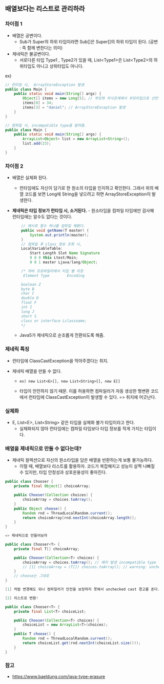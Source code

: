 ## 배열보다는 리스트로 관리하라

### 차이점 1

-   배열은 공변이다.
    -   Sub가 Super의 하위 타입이라면 Sub[]은 Super[]의 하위 타입이 된다. (공변 : 즉 함께 변한다는 의미)
-   제네릭은 불공변이다.
    -   서로다른 타입 Type1 , Type2가 있을 때, List\<Type1\>은 List\<Type2\>의 하위타입도 아니고 상위타입도 아니다.

ex)

```java
// 런타임 시,  ArrayStoreException 발생
public class Main {
    public static void main(String[] args) {
        Object[] items = new Long[5]; // 부모와 자식관계에서 부모타입으로 선언 가능
        items[0] = 34;
        items[3] = "daniel"; // ArrayStoreException 발생
    }
}

// 컴파일 시, incompatible type을 알려줌.
public class Main {
    public static void main(String[] args) {
        ArrayList<Object> list = new ArrayList<String>();
        list.add(23);
    }
}

```

### 차이점 2

-   배열은 실체화 된다.
    -   런타임에도 자신이 담기로 한 원소의 타입을 인지하고 확인한다. 그래서 위의 배열 코드를 보면 Long에 String을 넣으려고 하면 ArrayStoreException이 발생한다.
-   **제네릭은 타입 정보가 런타임 시, 소거된다.** - 원소타입을 컴파일 타임에만 검사해 런타임에는 알수도 없다는 것이다.

    ```java
        // 예시로 함수 하나를 컴파일 해봤다.
        public void getName(T master) {
            System.out.println(master);
        }
        // 컴파일 후 class 정보 조회 시,
        LocalVariableTable:
            Start Length Slot Name Signature
            0 8 0 this Ltest/Main;
            0 8 1 master Ljava/lang/Object;

        /* 자바 프로파일러에서 타입 별 지칭
         Element Type        Encoding

        boolean Z
        byte B
        char C
        double D
        float F
        int I
        long J
        short S
        class or interface Lclassname;
        */
    ```

    -   Java5가 제네릭으로 순조롭게 전환되도록 해줌.

### 제네릭 특징

-   런타임에 ClassCastException을 막아주겠다는 취지.
-   제네릭 배열을 만들 수 없다.

    -   ```
        ex) new List<E>[], new List<String>[], new E[]

        ```

    -   타입이 안전하지 않기 때문. 이를 허용하면 컴파일러가 자동 생성한 형변환 코드에서 런타임에 ClassCastException이 발생할 수 있다. => 취지에 어긋난다.

### 실체화

-   E, List\<E\>, List\<String\> 같은 타입을 실체화 불가 타입이라고 한다.
    -   실체화되지 않아 런타임에는 컴파일 타임보다 타입 정보를 적게 가지는 타입이다.

### 배열을 제네릭으로 만들 수 없다는데?

-   제네릭 컬렉션으로 자신의 원소타입을 담은 배열을 반환하는게 보통 불가능하다.
    -   이럴 때, 배열보다 리스트를 활용하자. 코드가 복잡해지고 성능이 살짝 나빠질 수 있지만, 타입 안정성과 상호운용성이 좋아진다.

```java
public class Chooser {
    private final Object[] choiceArray;

    public Chooser(Collection choices) {
        choiceArray = choices.toArray();
    }
    public Object choose() {
        Random rnd = ThreadLocalRandom.current();
        return choiceArray[rnd.nextInt(choiceArray.length)];
    }
}

=> 제네릭으로 만들어보자

public class Chooser<T> {
    private final T[] choiceArray;

    public Chooser(Collection<T> choices) {
        choiceArray = choices.toArray(); // 에러 발생 incompatible type
        // [1] choiceArray = (T[]) choices.toArray(); // warning: unchecked cast
    }
    // choose는 그대로
}

[1] 처럼 변경해도 되나 컴파일러가 안전을 보장하지 못해서 unchecked cast 경고를 준다. 이 경우에 @SuppressWarning으로 끌 수도 있는데 판단은 우리가 해야한다.

[2] 리스트로 변환!

public class Chooser<T> {
    private final List<T> choiceList;

    public Chooser(Collection<T> choices) {
        choiceList = new ArrayList<T>(choices);
    }
    public T choose() {
        Random rnd = ThreadLocalRandom.current();
        return choiceList.get(rnd.nextInt(choiceList.size()));
    }
}

```

### 참고

-   https://www.baeldung.com/java-type-erasure
